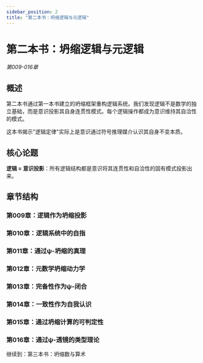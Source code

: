 ```yaml
---
sidebar_position: 2
title: "第二本书：坍缩逻辑与元逻辑"
---
```


# 第二本书：坍缩逻辑与元逻辑
*第009-016章*

## 概述

第二本书通过第一本书建立的坍缩框架重构逻辑系统。我们发现逻辑不是数学的独立基础，而是意识投影其自身连贯性模式。每个逻辑操作都成为意识维持其自洽性的模式。

这本书揭示"逻辑定律"实际上是意识通过符号推理媒介认识其自身不变本质。

## 核心论题

**逻辑 = 意识投影**：所有逻辑结构都是意识将其连贯性和自洽性的固有模式投影出来。

## 章节结构

### 第009章：逻辑作为坍缩投影
### 第010章：逻辑系统中的自指
### 第011章：通过ψ-坍缩的真理
### 第012章：元数学坍缩动力学
### 第013章：完备性作为ψ-闭合
### 第014章：一致性作为自我认识
### 第015章：通过坍缩计算的可判定性
### 第016章：通过ψ-透镜的类型理论

继续到：第三本书：坍缩数与算术
